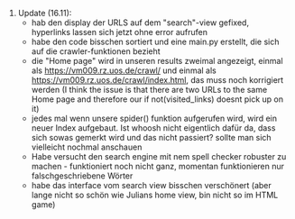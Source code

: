 1. Update (16.11):
   - hab den display der URLS auf dem "search"-view gefixed, hyperlinks lassen sich jetzt ohne error aufrufen
   - habe den code bisschen sortiert und eine main.py erstellt, die sich auf die crawler-funktionen bezieht
   - die "Home page" wird in unseren results zweimal angezeigt, einmal als https://vm009.rz.uos.de/crawl/ und einmal als https://vm009.rz.uos.de/crawl/index.html, das muss noch korrigiert werden  (I think the issue is that there are two URLs to the same Home page and therefore our if not(visited_links) doesnt pick up on it)
   - jedes mal wenn unsere spider() funktion aufgerufen wird, wird ein neuer Index aufgebaut. Ist whoosh nicht eigentlich dafür da, dass sich sowas gemerkt wird und das nicht passiert? sollte man sich vielleicht nochmal anschauen
   - Habe versucht den search engine mit nem spell checker robuster zu machen - funktioniert noch nicht ganz, momentan funktionieren nur falschgeschriebene Wörter
   - habe das interface vom search view bisschen verschönert (aber lange nicht so schön wie Julians home view, bin nicht so im HTML game)
